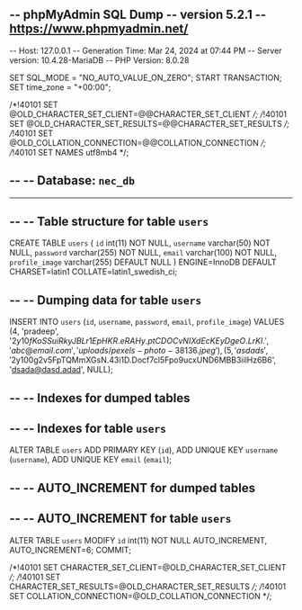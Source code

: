 -- phpMyAdmin SQL Dump
-- version 5.2.1
-- https://www.phpmyadmin.net/
--
-- Host: 127.0.0.1
-- Generation Time: Mar 24, 2024 at 07:44 PM
-- Server version: 10.4.28-MariaDB
-- PHP Version: 8.0.28

SET SQL_MODE = "NO_AUTO_VALUE_ON_ZERO";
START TRANSACTION;
SET time_zone = "+00:00";


/*!40101 SET @OLD_CHARACTER_SET_CLIENT=@@CHARACTER_SET_CLIENT */;
/*!40101 SET @OLD_CHARACTER_SET_RESULTS=@@CHARACTER_SET_RESULTS */;
/*!40101 SET @OLD_COLLATION_CONNECTION=@@COLLATION_CONNECTION */;
/*!40101 SET NAMES utf8mb4 */;

--
-- Database: `nec_db`
--

-- --------------------------------------------------------

--
-- Table structure for table `users`
--

CREATE TABLE `users` (
  `id` int(11) NOT NULL,
  `username` varchar(50) NOT NULL,
  `password` varchar(255) NOT NULL,
  `email` varchar(100) NOT NULL,
  `profile_image` varchar(255) DEFAULT NULL
) ENGINE=InnoDB DEFAULT CHARSET=latin1 COLLATE=latin1_swedish_ci;

--
-- Dumping data for table `users`
--

INSERT INTO `users` (`id`, `username`, `password`, `email`, `profile_image`) VALUES
(4, 'pradeep', '$2y$10$fKoSSuiRkyJBLr1EpHKR.eRAHy.ptCDOCvNIXdEcKEyDgeO.LrKl.', 'abc@email.com', 'uploads/pexels-photo-38136.jpeg'),
(5, 'asdads', '$2y$10$0g2v5FpTQMmXGsN.43i1D.Docf7cl5Fpo9ucxUND6MBB3iilHz6B6', 'dsada@dasd.adad', NULL);

--
-- Indexes for dumped tables
--

--
-- Indexes for table `users`
--
ALTER TABLE `users`
  ADD PRIMARY KEY (`id`),
  ADD UNIQUE KEY `username` (`username`),
  ADD UNIQUE KEY `email` (`email`);

--
-- AUTO_INCREMENT for dumped tables
--

--
-- AUTO_INCREMENT for table `users`
--
ALTER TABLE `users`
  MODIFY `id` int(11) NOT NULL AUTO_INCREMENT, AUTO_INCREMENT=6;
COMMIT;

/*!40101 SET CHARACTER_SET_CLIENT=@OLD_CHARACTER_SET_CLIENT */;
/*!40101 SET CHARACTER_SET_RESULTS=@OLD_CHARACTER_SET_RESULTS */;
/*!40101 SET COLLATION_CONNECTION=@OLD_COLLATION_CONNECTION */;
